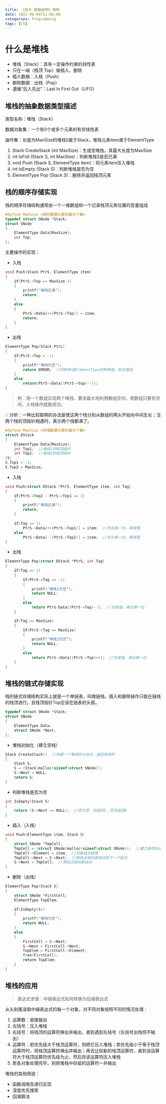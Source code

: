 ```yaml
---
title: 《浙大 数据结构》堆栈
date: 2021-08-05T11:00:00
categories: Programming
tags: [CS]
---
```


# 什么是堆栈

- 堆栈（Stack）：具有一定操作约束的线性表
- 只在一端（栈顶 Top）做插入、删除
- 插入数据：入栈（Push）
- 删除数据：出栈（Pop）
- 遵循“后入先出”：Last In First Out（LIFO）

## 堆栈的抽象数据类型描述

类型名称：堆栈（Stack）

数据对象集：一个有0个或多个元素的有穷线性表

操作集：长度为MaxSize的堆栈S属于Stack，堆栈元素item属于ElementType

1. Stack CreateStack (int MaxSize)：生成空堆栈，其最大长度为MaxSize
2. int IsFull (Stack S, int MaxSize)：判断堆栈S是否已满
3. void Push (Stack S, ElementType item)：将元素item压入堆栈
4. int IsEmpty (Stack S)：判断堆栈是否为空
5. ElementType Pop (Stack S)：删除并返回栈顶元素

## 栈的顺序存储实现

栈的顺序存储结构通常由一个一维数组和一个记录栈顶元素位置的变量组成

```c
#define MaxSize <储存数据元素的最大个数>
typedef struct SNode *Stack;
struct SNode
{
    ElementType Data[MaxSize];
    int Top;
};
```

主要操作的实现：

- 入栈

```c
void Push(Stack PtrS, ElementType item)
{
    if(PtrS->Top == MaxSize-1)
    {
        printf("堆栈已满");
        return;
    }
    else
    {
        PtrS->Data[++(PtrS->Top)] = item;
        return;
    }
} 
```

- 出栈

```c
ElementType Pop(Stack PtrL)
{
    if(PtrS->Top = -1)
    {
        printf("堆栈为空");
        return ERROR;  //ERROR是ElementType的特殊值，标志错误
    }
    else
        return(PtrS->Data[(PtrS->top)--]);
}
```

> 例：用一个数组实现两个堆栈，要求最大地利用数组空间，使数组只要有空间，入栈操作就能成功。
> 

<aside>
💡 分析：一种比较聪明的办法是使这两个栈分别从数组的两头开始向中间生长；当两个栈的顶指针相遇时，表示两个栈都满了。

</aside>

```c
#define MaxSize <存储数据元素的最大个数>
struct DStack
{
    ElementType Data[MaxSize];
    int Top1;  //堆栈1的栈顶指针
    int Top2;  //堆栈2的栈顶指针
}S;
S.Top1 = -1;
S.Top2 = MaxSize;
```

- 入栈

```c
void Push(struct DStack *PtrS, ElementType item, int Tag)
{
    if(PtrS->Top2 - PtrS->Top1 == 1)
    {
        printf("堆栈已满");
        return;
    }
    
    if(Tag == 1)
        PtrS->Data[++(PtrS->Top1)] = item;  //先右移一位，再赋值
    else
        PtrS->Data[--(PtrS->Top2)] = item;  //先左移一位，再赋值
}
```

- 出栈

```c
ElementType Pop(struct DStack *PtrS, int Tag)
{
    if(Tag == 1)
    {
        if(PtrS->Tag == -1)
        {
            printf("堆栈1为空");
            return NULL;
        }
        else
            return PtrS-Data[(PtrS->Top)--];  //先赋值，再左移一位
    }

    if(Tag == MaxSize)
    {
        if(PtrS->Tag == MaxSize)
        {
            printf("堆栈2为空");
            return NULL;
        }
        else
            return PtrS->Data[(PtrS->Top)++];  //先赋值，再右移一位
    }
}
```

## 堆栈的链式存储实现

栈的链式存储结构实际上就是一个单链表，叫做链栈。插入和删除操作只能在链栈的栈顶进行。且栈顶指针Top应该在链表的头部。

```c
typedef struct SNode *Stack;
struct SNode
{
    ElementType Data;
    struct SNode *Next;
};
```

- 堆栈初始化（建立空栈）

```c
Stack CreateStack()  //构建一个堆栈的头结点，返回其指针
{
    Stack S;
    S = (Stack)malloc(sizeof(struct SNode));
    S->Next = NULL;
    return S;
}
```

- 判断堆栈是否为空

```c
int IsEmpty(Stack S)
{
    return (S->Next == NULL);  //若为空，则返回1，否则返回0
}
```

- 插入（入栈）

```c
void Push(ElementType item, Stack S)
{
    struct SNode *TmpCell;
    TmpCell = (struct SNode)malloc(sizeof(struct SNode));  //建立新的结点
    TmpCell->Element = item;  //向新结点赋值
    TmpCell->Next = S->Next;  //新结点指向原结点的下一个结点
    S->Next = TmpCell;  //原结点指向新结点
}
```

- 删除（出栈）

```c
ElementType Pop(Stack S)
{
    struct SNode *FirstCell;
    ElementType TopElem;
    
    if(IsEmpty(S))
    {
        printf("堆栈为空");
        return NULL;
    }
    else
    {
        FirstCell = S->Next;
        S->Next = FirstCell->Next;
        TopElem = FirstCell->Element;
        free(FirstCell);
        return TopElem;
    }
}
```

## 堆栈的应用

> 表达式求值：中缀表达式如何转换为后缀表达式
> 

从头到尾读取中缀表达式的每一个对象，对不同对象按照不同的情况处理：

1. 运算数：直接输出
2. 左括号：压入堆栈
3. 右括号：将栈顶的运算符弹出并输出，直到遇到左括号（左括号出栈但不输出）
4. 运算符：若优先级大于栈顶运算符，则把它压入堆栈；若优先级小于等于栈顶运算符时，将栈顶运算符弹出并输出；再去比较新的栈顶运算符，直到该运算符大于栈顶运算符优先级为止，然后将该运算符压入堆栈
5. 若各对象处理完毕，则把堆栈中存留的运算符一并输出

堆栈的其他用途：

- 函数调用及递归实现
- 深度优先搜索
- 回溯算法